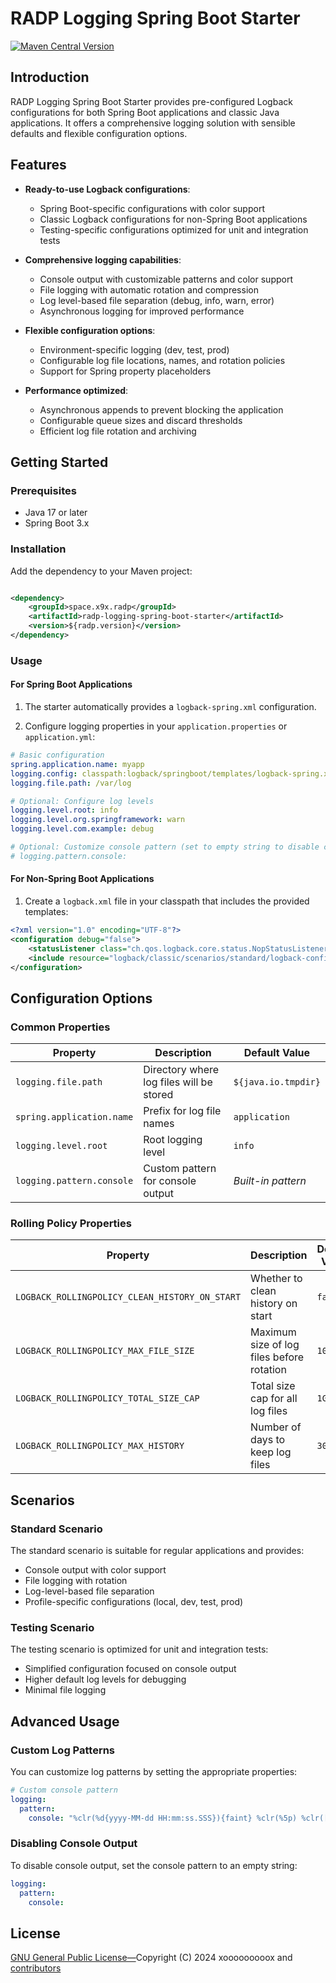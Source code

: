 # RADP Logging Spring Boot Starter

[![Maven Central Version](https://img.shields.io/maven-central/v/space.x9x.radp/radp-logging-spring-boot-starter?style=for-the-badge)](https://central.sonatype.com/artifact/space.x9x.radp/radp-logging-spring-boot-starter)

## Introduction

RADP Logging Spring Boot Starter provides pre-configured Logback configurations for both Spring Boot applications and
classic Java applications. It offers a comprehensive logging solution with sensible defaults and flexible configuration
options.

## Features

- **Ready-to-use Logback configurations**:
  - Spring Boot-specific configurations with color support
  - Classic Logback configurations for non-Spring Boot applications
  - Testing-specific configurations optimized for unit and integration tests

- **Comprehensive logging capabilities**:
  - Console output with customizable patterns and color support
  - File logging with automatic rotation and compression
  - Log level-based file separation (debug, info, warn, error)
  - Asynchronous logging for improved performance

- **Flexible configuration options**:
  - Environment-specific logging (dev, test, prod)
  - Configurable log file locations, names, and rotation policies
  - Support for Spring property placeholders

- **Performance optimized**:
  - Asynchronous appends to prevent blocking the application
  - Configurable queue sizes and discard thresholds
  - Efficient log file rotation and archiving

## Getting Started

### Prerequisites

- Java 17 or later
- Spring Boot 3.x

### Installation

Add the dependency to your Maven project:

```xml

<dependency>
    <groupId>space.x9x.radp</groupId>
    <artifactId>radp-logging-spring-boot-starter</artifactId>
    <version>${radp.version}</version>
</dependency>
```

### Usage

#### For Spring Boot Applications

1. The starter automatically provides a `logback-spring.xml` configuration.

2. Configure logging properties in your `application.properties` or `application.yml`:

```yaml
# Basic configuration
spring.application.name: myapp
logging.config: classpath:logback/springboot/templates/logback-spring.xml
logging.file.path: /var/log

# Optional: Configure log levels
logging.level.root: info
logging.level.org.springframework: warn
logging.level.com.example: debug

# Optional: Customize console pattern (set to empty string to disable console logging)
# logging.pattern.console: 
```

#### For Non-Spring Boot Applications

1. Create a `logback.xml` file in your classpath that includes the provided templates:

```xml
<?xml version="1.0" encoding="UTF-8"?>
<configuration debug="false">
    <statusListener class="ch.qos.logback.core.status.NopStatusListener"/>
    <include resource="logback/classic/scenarios/standard/logback-config.xml"/>
</configuration>
```

## Configuration Options

### Common Properties

| Property                  | Description                              | Default Value       |
|---------------------------|------------------------------------------|---------------------|
| `logging.file.path`       | Directory where log files will be stored | `${java.io.tmpdir}` |
| `spring.application.name` | Prefix for log file names                | `application`       |
| `logging.level.root`      | Root logging level                       | `info`              |
| `logging.pattern.console` | Custom pattern for console output        | *Built-in pattern*  |

### Rolling Policy Properties

| Property                                       | Description                               | Default Value |
|------------------------------------------------|-------------------------------------------|---------------|
| `LOGBACK_ROLLINGPOLICY_CLEAN_HISTORY_ON_START` | Whether to clean history on start         | `false`       |
| `LOGBACK_ROLLINGPOLICY_MAX_FILE_SIZE`          | Maximum size of log files before rotation | `10MB`        |
| `LOGBACK_ROLLINGPOLICY_TOTAL_SIZE_CAP`         | Total size cap for all log files          | `1GB`         |
| `LOGBACK_ROLLINGPOLICY_MAX_HISTORY`            | Number of days to keep log files          | `30`          |

## Scenarios

### Standard Scenario

The standard scenario is suitable for regular applications and provides:

- Console output with color support
- File logging with rotation
- Log-level-based file separation
- Profile-specific configurations (local, dev, test, prod)

### Testing Scenario

The testing scenario is optimized for unit and integration tests:

- Simplified configuration focused on console output
- Higher default log levels for debugging
- Minimal file logging

## Advanced Usage

### Custom Log Patterns

You can customize log patterns by setting the appropriate properties:

```yaml
# Custom console pattern
logging:
  pattern:
    console: "%clr(%d{yyyy-MM-dd HH:mm:ss.SSS}){faint} %clr(%5p) %clr([%t]){magenta} %clr(%-40.40logger{39}){cyan} %clr(:){faint} %m%n%wEx"
```

### Disabling Console Output

To disable console output, set the console pattern to an empty string:

```yaml
logging:
  pattern:
    console: 
```

## License

[GNU General Public License—](../../LICENSE)Copyright (C) 2024 xooooooooox
and [contributors](https://github.com/xooooooooox/radp/graphs/contributors)
